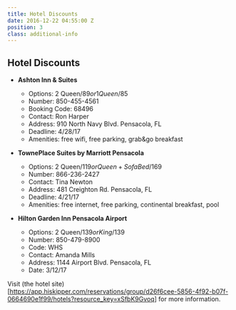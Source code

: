 ```yaml
---
title: Hotel Discounts
date: 2016-12-22 04:55:00 Z
position: 3
class: additional-info
---
```


## Hotel Discounts

* **Ashton Inn & Suites**
  * Options: 2 Queen/$89 or 1 Queen/$85	
  * Number: 850-455-4561	
  * Booking Code: 68496	
  * Contact: Ron Harper
  * Address: 910 North Navy Blvd. Pensacola, FL	
  * Deadline: 4/28/17
  * Amenities: free wifi, free parking, grab&go breakfast														

* **TownePlace Suites by Marriott Pensacola**
  * Options: 2 Queen/$119 or Queen+Sofa Bed/$169
  * Number: 866-236-2427	
  * Contact: Tina Newton	
  * Address: 481 Creighton Rd. Pensacola, FL	
  * Deadline: 4/21/17
  * Amenities: free internet, free parking, continental breakfast, pool	

* **Hilton Garden Inn Pensacola Airport**
  * Options: 2 Queen/$139 or King/$139
  * Number: 850-479-8900
  * Code: WHS	
  * Contact: Amanda Mills
  * Address: 1144 Airport Blvd. Pensacola, FL
  * Date: 3/12/17																				

Visit (the hotel site) [https://app.hiskipper.com/reservations/group/d26f6cee-5856-4f92-b07f-0664690e1f99/hotels?resource_key=xSfbK9Gvoq] for more information.
																	
		